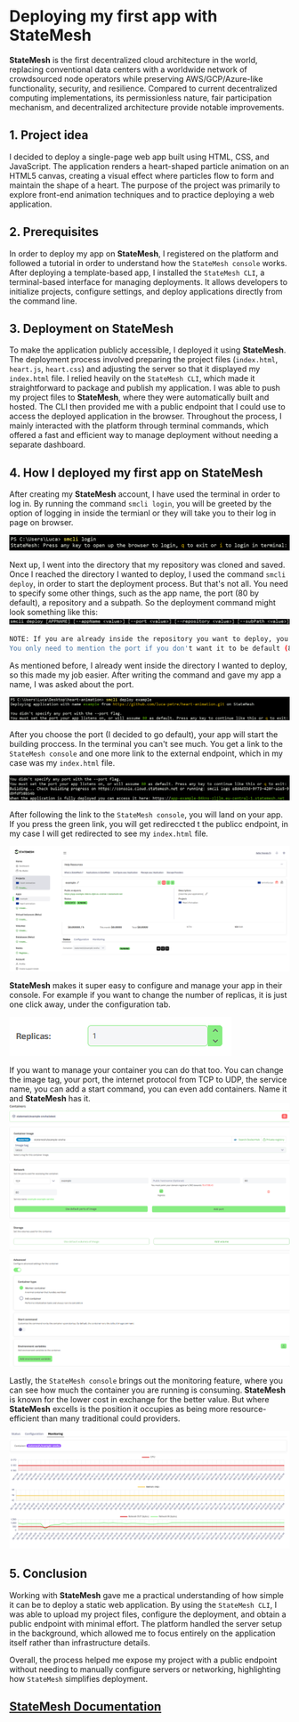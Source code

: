 # Deploying my first app with StateMesh

**StateMesh** is the first decentralized cloud architecture in the world, replacing conventional data centers with a worldwide network of crowdsourced node operators while preserving AWS/GCP/Azure-like functionality, security, and resilience. Compared to current decentralized computing implementations, its permissionless nature, fair participation mechanism, and decentralized architecture provide notable improvements.

## 1. Project idea
I decided to deploy a single-page web app built using HTML, CSS, and JavaScript. The application renders a heart-shaped particle animation on an HTML5 canvas, creating a visual effect where particles flow to form and maintain the shape of a heart. The purpose of the project was primarily to explore front-end animation techniques and to practice deploying a web application.

## 2. Prerequisites
In order to deploy my app on **StateMesh**, I registered on the platform and followed a tutorial in order to understand how the `StateMesh console` works. After deploying a template-based app, I installed the `StateMesh CLI`, a terminal-based interface for managing deployments. It allows developers to initialize projects, configure settings, and deploy applications directly from the command line.

## 3. Deployment on StateMesh
To make the application publicly accessible, I deployed it using **StateMesh**. The deployment process involved preparing the project files (`index.html`, `heart.js`, `heart.css`) and adjusting the server so that it displayed my `index.html` file. I relied heavily on the `StateMesh CLI`, which made it straightforward to package and publish my application. I was able to push my project files to **StateMesh**, where they were automatically built and hosted. The CLI then provided me with a public endpoint that I could use to access the deployed application in the browser. Throughout the process, I mainly interacted with the platform through terminal commands, which offered a fast and efficient way to manage deployment without needing a separate dashboard.

## 4. How I deployed my first app on StateMesh
After creating my **StateMesh** account, I have used the terminal in order to log in. By running the command `smcli login`, you will be greeted by the option of logging in inside the termianl or they will take you to their log in page on browser. 

![login](images_article/image.png)

Next up, I went into the directory that my repository was cloned and saved. Once I reached the directory I wanted to deploy, I used the command `smcli deploy`, in order to start the deployment process. But that's not all. You need to specify some other things, such as the app name, the port (80 by default), a repository and a subpath. So the deployment command might look something like this:
![deploy](images_article/image-1.png)

```bash
NOTE: If you are already inside the repository you want to deploy, you don't need to mention the repository and subpath. 
You only need to mention the port if you don't want it to be default (80).
```
As mentioned before, I already went inside the directory I wanted to deploy, so this made my job easier. After writing the command and gave my app a name, I was asked about the port. 

![deploy example](images_article/image-2.png)

After you choose the port (I decided to go default), your app will start the building proccess. In the terminal you can't see much. You get a link to the `StateMesh console` and one more link to the external endpoint, which in my case was my `index.html` file.

![build](images_article/image-3.png)

After following the link to the `StateMesh console`, you will land on your app. If you press the green link, you will get redireccted t the publicc endpoint, in my case I will get redirected to see my `index.html` file. 

![console](images_article/image-4.png)

**StateMesh** makes it super easy to configure and manage your app in their console. For example if you want to change the number of replicas, it is just one click away, under the configuration tab. 

![replicas](images_article/image-5.png)

If you want to manage your container you can do that too. You can change the image tag, your port, the internet protocol from TCP to UDP, the service name, you can add a start command, you can even add containers. Name it and **StateMesh** has it. 
![container](images_article/image-6.png)
![container2](images_article/image-7.png)

Lastly, the `StateMesh console` brings out the monitoring feature, where you can see how much the container you are running is consuming. **StateMesh** is known for the lower cost in exchange for the better value. But where **StateMesh** excells is the position it occupies as being more resource-efficient than many traditional could providers.

![monitoring](images_article/image-8.png)

## 5. Conclusion
Working with **StateMesh** gave me a practical understanding of how simple it can be to deploy a static web application. By using the `StateMesh CLI`, I was able to upload my project files, configure the deployment, and obtain a public endpoint with minimal effort. The platform handled the server setup in the background, which allowed me to focus entirely on the application itself rather than infrastructure details.

Overall, the process helped me expose my project with a public endpoint without needing to manually configure servers or networking, highlighting how `StateMesh` simplifies deployment. 

## [StateMesh Documentation](https://docs.statemesh.net/)